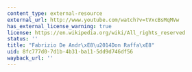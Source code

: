 ```yaml
---
content_type: external-resource
external_url: http://www.youtube.com/watch?v=tVxcBsMqMVw
has_external_license_warning: true
license: https://en.wikipedia.org/wiki/All_rights_reserved
status: ''
title: "Fabrizio De Andr\xE8\u2014Don Raffa\xE8"
uid: 8fc777d0-7d1b-4b31-ba11-5dd9d746df56
wayback_url: ''
---
```

